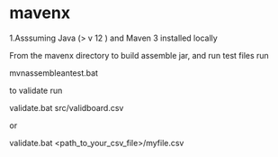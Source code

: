# mavenx
1.Asssuming Java (> v 12 ) and Maven 3 installed locally

From the mavenx directory 
to build assemble jar, and run test files run 

   mvnassembleantest.bat 
   
 to validate run 
 
 validate.bat src/validboard.csv
 
 or 
 
 validate.bat  <path_to_your_csv_file>/myfile.csv
